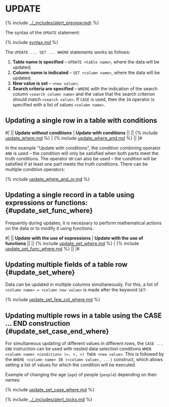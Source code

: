 # UPDATE

{% include [../_includes/alert_preview.md)](../_includes/alert_preview.md) %}

The syntax of the `UPDATE` statement:

{% include [syntax.md](../../../_includes/postgresql/statements/update/syntax.md) %}

The `UPDATE ... SET ... WHERE` statements works as follows:
1. **Table name is specified** – `UPDATE <table name>`, where the data will be updated;
2. **Column name is indicated** – `SET <column name>`, where the data will be updated;
3. **New value is set** – `<new value>`;
4. **Search criteria are specified** – `WHERE` with the indication of the search column `<search column name>` and the value that the search criterion should match `<search value>`. If `CASE` is used, then the `IN` operator is specified with a list of values `<column name>`.


## Updating a single row in a table with conditions

#|
|| **Update without conditions** | **Update with conditions** ||
|| 
{% include [update_where.md](../../../_includes/postgresql/statements/update/update_where.md) %}
| 
{% include [update_where_and.md](../../../_includes/postgresql/statements/update/update_where_and.md) %}
||
|#

In the example "Update with conditions", the condition combining operator `AND` is used – the condition will only be satisfied when both parts meet the truth conditions. The operator `OR` can also be used – the condition will be satisfied if at least one part meets the truth conditions. There can be multiple condition operators:

{% include [update_where_and_or.md](../../../_includes/postgresql/statements/update/update_where_and_or.md) %}

## Updating a single record in a table using expressions or functions: {#update_set_func_where}
Frequently during updates, it is necessary to perform mathematical actions on the data or to modify it using functions.

#|
|| **Update with the use of expressions** | **Update with the use of functions** ||
|| 
{% include [update_set_where.md](../../../_includes/postgresql/statements/update/update_set_where.md) %}
| 
{% include [update_set_func_where.md](../../../_includes/postgresql/statements/update/update_set_func_where.md) %}
||
|#


## Updating multiple fields of a table row {#update_set_where}
Data can be updated in multiple columns simultaneously. For this, a list of `<column name> = <column new value>` is made after the keyword `SET`:

{% include [update_set_few_col_where.md](../../../_includes/postgresql/statements/update/update_set_few_col_where.md) %}

## Updating multiple rows in a table using the **CASE ... END** construction {#update_set_case_end_where}
For simultaneous updating of different values in different rows, the `CASE ... END` instruction can be used with nested data selection conditions `WHEN <column name> <condition> (=, >, <) THEN <new value>`. This is followed by the `WHERE <column name> IN (<column value>, ...)` construct, which allows setting a list of values for which the condition will be executed.

Example of changing the age (`age`) of people (`people`) depending on their names:

{% include [update_set_case_where.md](../../../_includes/postgresql/statements/update/update_set_case_where.md) %}

{% include [../_includes/alert_locks.md](../_includes/alert_locks.md) %}
